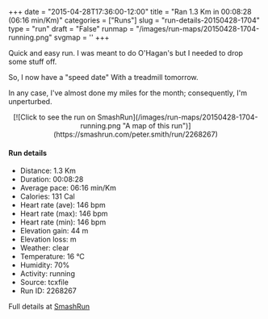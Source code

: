 +++
date = "2015-04-28T17:36:00-12:00"
title = "Ran 1.3 Km in 00:08:28 (06:16 min/Km)"
categories = ["Runs"]
slug = "run-details-20150428-1704"
type = "run"
draft = "False"
runmap = "/images/run-maps/20150428-1704-running.png"
svgmap = '<polyline points="100 25, 100 25, 99 24, 99 22, 99 21, 97 20, 96 17, 94 18, 93 19, 92 20, 88 24, 88 25, 86 26, 85 27, 84 29, 82 29, 81 30, 78 33, 76 33, 74 36, 72 37, 70 40, 69 41, 67 41, 65 42, 64 43, 64 45, 62 46, 61 47, 60 48, 59 50, 59 51, 56 54, 55 55, 54 55, 52 56, 51 59, 50 60, 49 60, 48 61, 45 63, 43 64, 42 65, 41 66, 40 68, 39 69, 35 72, 33 75, 31 76, 30 77, 28 77, 27 79, 26 80, 25 81, 23 81, 21 80, 19 79, 17 79, 16 79, 14 80, 12 80, 10 80, 8 80, 6 80, 4 80, 4 79, 3 81, 3 82, 2 83, 0 82, 0 81, 0 80, 1 79, 2 78, 1 77">'
+++

Quick and easy run. I was meant to do O'Hagan's but I needed to drop some stuff off. 

So, I now have a "speed date"
With a treadmill tomorrow. 

In any case, I've almost done my miles for the month; consequently, I'm unperturbed. 



<!--more-->

<center>
[![Click to see the run on SmashRun](/images/run-maps/20150428-1704-running.png "A map of this run")](https://smashrun.com/peter.smith/run/2268267)
</center>

#### Run details

* Distance: 1.3 Km
* Duration: 00:08:28
* Average pace: 06:16 min/Km
* Calories: 131 Cal
* Heart rate (ave): 146 bpm
* Heart rate (max): 146 bpm
* Heart rate (min): 146 bpm
* Elevation gain: 44 m
* Elevation loss:  m
* Weather: clear
* Temperature: 16 &deg;C
* Humidity: 70%
* Activity: running
* Source: tcxfile
* Run ID: 2268267

Full details at [SmashRun](https://smashrun.com/peter.smith/run/2268267)
